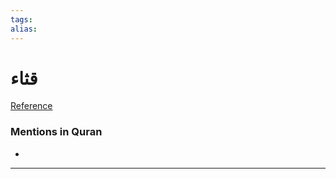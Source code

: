 ```yaml
---
tags: 
alias: 
---
```


# قثاء

[Reference](https://corpus.quran.com/concept.jsp?id=cucumber)

### Mentions in Quran
- 

---

